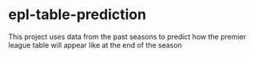 # epl-table-prediction
This project uses data from the past seasons to predict how the premier league table will appear like at the end of the season
